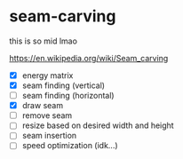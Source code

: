 # seam-carving
this is so mid lmao

https://en.wikipedia.org/wiki/Seam_carving


- [x] energy matrix
- [x] seam finding (vertical)
- [ ] seam finding (horizontal)
- [x] draw seam
- [ ] remove seam
- [ ] resize based on desired width and height
- [ ] seam insertion
- [ ] speed optimization (idk...)
